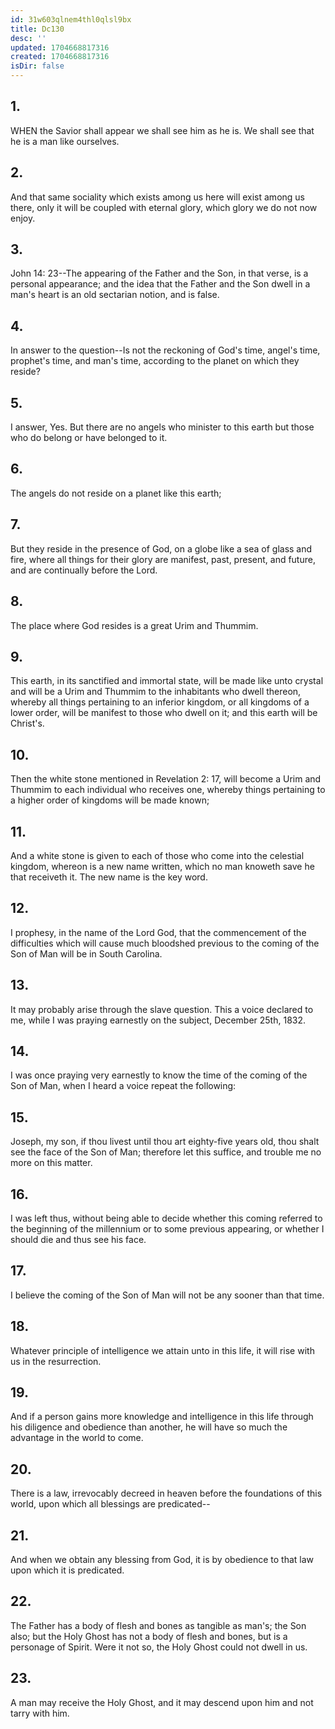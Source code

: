 ```yaml
---
id: 31w603qlnem4thl0qlsl9bx
title: Dc130
desc: ''
updated: 1704668817316
created: 1704668817316
isDir: false
---
```

## 1.
WHEN the Savior shall appear we shall see him as he is. We shall see that he is a man like ourselves.
## 2.
And that same sociality which exists among us here will exist among us there, only it will be coupled with eternal glory, which glory we do not now enjoy.
## 3.
John 14: 23--The appearing of the Father and the Son, in that verse, is a personal appearance; and the idea that the Father and the Son dwell in a man's heart is an old sectarian notion, and is false.
## 4.
In answer to the question--Is not the reckoning of God's time, angel's time, prophet's time, and man's time, according to the planet on which they reside?
## 5.
I answer, Yes. But there are no angels who minister to this earth but those who do belong or have belonged to it.
## 6.
The angels do not reside on a planet like this earth;
## 7.
But they reside in the presence of God, on a globe like a sea of glass and fire, where all things for their glory are manifest, past, present, and future, and are continually before the Lord.
## 8.
The place where God resides is a great Urim and Thummim.
## 9.
This earth, in its sanctified and immortal state, will be made like unto crystal and will be a Urim and Thummim to the inhabitants who dwell thereon, whereby all things pertaining to an inferior kingdom, or all kingdoms of a lower order, will be manifest to those who dwell on it; and this earth will be Christ's.
## 10.
Then the white stone mentioned in Revelation 2: 17, will become a Urim and Thummim to each individual who receives one, whereby things pertaining to a higher order of kingdoms will be made known;
## 11.
And a white stone is given to each of those who come into the celestial kingdom, whereon is a new name written, which no man knoweth save he that receiveth it. The new name is the key word.
## 12.
I prophesy, in the name of the Lord God, that the commencement of the difficulties which will cause much bloodshed previous to the coming of the Son of Man will be in South Carolina.
## 13.
It may probably arise through the slave question. This a voice declared to me, while I was praying earnestly on the subject, December 25th, 1832.
## 14.
I was once praying very earnestly to know the time of the coming of the Son of Man, when I heard a voice repeat the following:
## 15.
Joseph, my son, if thou livest until thou art eighty-five years old, thou shalt see the face of the Son of Man; therefore let this suffice, and trouble me no more on this matter.
## 16.
I was left thus, without being able to decide whether this coming referred to the beginning of the millennium or to some previous appearing, or whether I should die and thus see his face.
## 17.
I believe the coming of the Son of Man will not be any sooner than that time.
## 18.
Whatever principle of intelligence we attain unto in this life, it will rise with us in the resurrection.
## 19.
And if a person gains more knowledge and intelligence in this life through his diligence and obedience than another, he will have so much the advantage in the world to come.
## 20.
There is a law, irrevocably decreed in heaven before the foundations of this world, upon which all blessings are predicated--
## 21.
And when we obtain any blessing from God, it is by obedience to that law upon which it is predicated.
## 22.
The Father has a body of flesh and bones as tangible as man's; the Son also; but the Holy Ghost has not a body of flesh and bones, but is a personage of Spirit. Were it not so, the Holy Ghost could not dwell in us.
## 23.
A man may receive the Holy Ghost, and it may descend upon him and not tarry with him.
